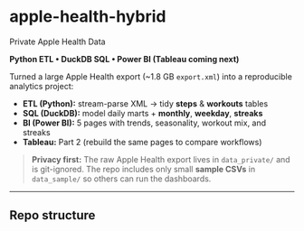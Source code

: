 # apple-health-hybrid
Private Apple Health Data
 
**Python ETL • DuckDB SQL • Power BI (Tableau coming next)**

Turned a large Apple Health export (~1.8 GB `export.xml`) into a reproducible analytics project:
- **ETL (Python):** stream-parse XML → tidy **steps** & **workouts** tables
- **SQL (DuckDB):** model daily marts + **monthly**, **weekday**, **streaks**
- **BI (Power BI):** 5 pages with trends, seasonality, workout mix, and streaks  
- **Tableau:** Part 2 (rebuild the same pages to compare workflows)

> **Privacy first:** The raw Apple Health export lives in `data_private/` and is git-ignored. The repo includes only small **sample CSVs** in `data_sample/` so others can run the dashboards.

---

## Repo structure

